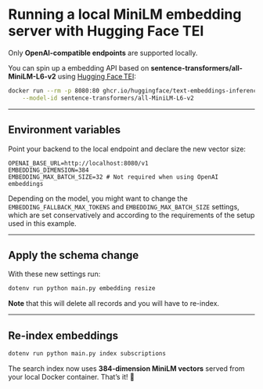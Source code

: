 # Running a local MiniLM embedding server with Hugging Face TEI

Only **OpenAI-compatible endpoints** are supported locally.

You can spin up a embedding API based on **sentence-transformers/all-MiniLM-L6-v2** using [Hugging Face TEI](https://github.com/huggingface/text-embeddings-inference):

```bash
docker run --rm -p 8080:80 ghcr.io/huggingface/text-embeddings-inference:cpu-1.8 \
    --model-id sentence-transformers/all-MiniLM-L6-v2
```

---

## Environment variables

Point your backend to the local endpoint and declare the new vector size:

```env
OPENAI_BASE_URL=http://localhost:8080/v1
EMBEDDING_DIMENSION=384
EMBEDDING_MAX_BATCH_SIZE=32 # Not required when using OpenAI embeddings
```

Depending on the model, you might want to change the `EMBEDDING_FALLBACK_MAX_TOKENS` and `EMBEDDING_MAX_BATCH_SIZE` settings, which are set conservatively and according to the requirements of the setup used in this example.

---

## Apply the schema change

With these new settings run:

```bash
dotenv run python main.py embedding resize
```

**Note** that this will delete all records and you will have to re-index.

---

## Re-index embeddings

```bash
dotenv run python main.py index subscriptions
```

The search index now uses **384-dimension MiniLM vectors** served from your local Docker container. That’s it! 🚀
